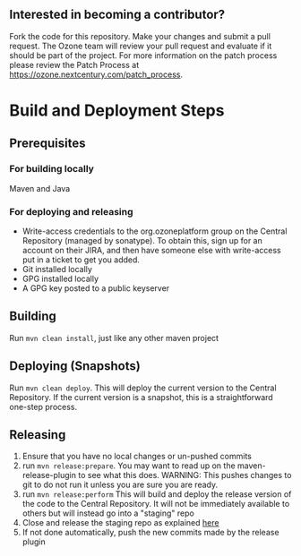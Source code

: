 ## Interested in becoming a contributor? 
Fork the code for this repository. Make your changes and submit a pull request. The Ozone team will review your pull request and evaluate if it should be part of the project. For more information on the patch process please review the Patch Process at https://ozone.nextcentury.com/patch_process.

# Build and Deployment Steps

## Prerequisites
### For building locally
Maven and Java

### For deploying and releasing
* Write-access credentials to the org.ozoneplatform group on the
Central Repository (managed by sonatype).  To obtain this, sign up
for an account on their JIRA, and then have someone else with write-access
put in a ticket to get you added.
* Git installed locally
* GPG installed locally
* A GPG key posted to a public keyserver

## Building
Run `mvn clean install`, just like any other maven project

## Deploying (Snapshots)
Run `mvn clean deploy`.  This will deploy the current version to the Central
Repository.  If the current version is a snapshot, this is a straightforward
one-step process.

## Releasing
1. Ensure that you have no local changes or un-pushed commits
2. run `mvn release:prepare`.  You may want to read up on the maven-release-plugin
to see what this does.  WARNING: This pushes changes to git to do not run it
unless you are sure you are ready.
3. run `mvn release:perform`  This will build and deploy the release version of
the code to the Central Repository.  It will not be immediately available to others
but will instead go into a "staging" repo
4. Close and release the staging repo as explained
[here](http://central.sonatype.org/pages/releasing-the-deployment.html)
5. If not done automatically, push the new commits made by the release plugin
